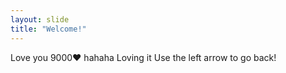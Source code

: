 ```yaml
---
layout: slide
title: "Welcome!"
---
```

Love you 9000❤️ hahaha Loving it
Use the left arrow to go back!
